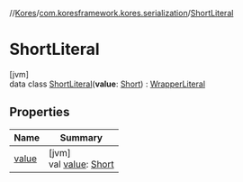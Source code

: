 //[Kores](../../../index.md)/[com.koresframework.kores.serialization](../index.md)/[ShortLiteral](index.md)

# ShortLiteral

[jvm]\
data class [ShortLiteral](index.md)(**value**: [Short](https://kotlinlang.org/api/latest/jvm/stdlib/kotlin/-short/index.html)) : [WrapperLiteral](../-wrapper-literal/index.md)

## Properties

| Name | Summary |
|---|---|
| [value](value.md) | [jvm]<br>val [value](value.md): [Short](https://kotlinlang.org/api/latest/jvm/stdlib/kotlin/-short/index.html) |
